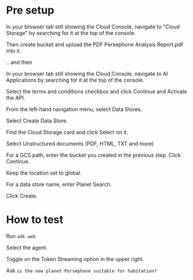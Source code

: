 # Pre setup
In your browser tab still showing the Cloud Console, navigate to "Cloud Storage" by searching for it at the top of the console.

Then create bucket and upload the PDF Persephone Analysis Report.pdf into it. 

.. and then

In your browser tab still showing the Cloud Console, navigate to AI Applications by searching for it at the top of the console.

Select the terms and conditions checkbox and click Continue and Activate the API.

From the left-hand navigation menu, select Data Stores.

Select Create Data Store.

Find the Cloud Storage card and click Select on it.

Select Unstructured documents (PDF, HTML, TXT and more)

For a GCS path, enter the bucket you created in the previous step.
Click Continue.

Keep the location set to global.

For a data store name, enter Planet Search.

Click Create.

# How to test

Run `adk web`

Select the agent.

Toggle on the Token Streaming option in the upper right.

Ask `is the new planet Persephone suitable for habitation?`